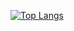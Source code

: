 [![Top Langs](https://github-readme-stats.vercel.app/api/top-langs/?username=junmin-Chang&layout=compact)](https://github.com/anuraghazra/github-readme-stats)



